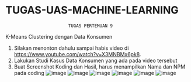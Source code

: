 # TUGAS-UAS-MACHINE-LEARNING
                            TUGAS PERTEMUAN 9
K-Means Clustering dengan Data Konsumen
1.	Silakan menonton dahulu sampai habis video di https://www.youtube.com/watch?v=X3MNBMx6pk8.
2.	Lakukan Studi Kasus Data Konsumen yang ada pada video tersebut
3.	Buat Screenshot Koding dan Hasil, harus menampilkan Nama dan NPM pada coding
   ![image](https://github.com/user-attachments/assets/ceb275a8-ec57-41e6-b525-8968de9d1de3)
   ![image](https://github.com/user-attachments/assets/7090ca2b-517b-4259-bd98-5c9c00010ac8)
   ![image](https://github.com/user-attachments/assets/0b2e2f74-9687-43e3-a81e-87583c493c45)
   ![image](https://github.com/user-attachments/assets/45942f2f-c695-4ec8-8ddd-c327bacf2a2c)
   ![image](https://github.com/user-attachments/assets/101a5f56-2159-45a6-8d96-1679bcd75ce4)
   ![image](https://github.com/user-attachments/assets/af464ce1-4a6a-4f7c-af9b-a674c6efe338)





